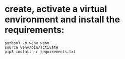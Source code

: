 # create, activate a virtual environment and install the requirements:

```
python3 -m venv venv
source venv/bin/activate
pip3 install -r requirements.txt
```